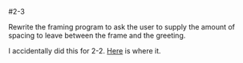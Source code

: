 #2-3

Rewrite the framing program to ask the user to supply the amount of spacing to leave between the frame and the greeting.

I accidentally did this for 2-2.  [Here](https://github.com/patricknyu/AcceleratedCPlusPlus/tree/master/ch2/Question2_2) is where it.
